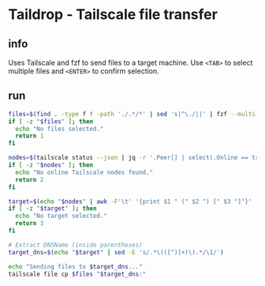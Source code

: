 # Taildrop - Tailscale file transfer

## info

Uses Tailscale and fzf to send files to a target machine. Use `<TAB>` to select multiple files and `<ENTER>` to confirm selection.


## run
```sh
files=$(find . -type f ! -path './.*/*' | sed 's|^\./||' | fzf --multi --prompt="Select files to send: ")
if [ -z "$files" ]; then
  echo "No files selected."
  return 1
fi

nodes=$(tailscale status --json | jq -r '.Peer[] | select(.Online == true) | [.HostName, .DNSName, .TailscaleIPs[0]] | @tsv')
if [ -z "$nodes" ]; then
  echo "No online Tailscale nodes found."
  return 2
fi

target=$(echo "$nodes" | awk -F'\t' '{print $1 " (" $2 ") [" $3 "]"}' | fzf --prompt="Select Tailscale node: ")
if [ -z "$target" ]; then
  echo "No target selected."
  return 3
fi

# Extract DNSName (inside parentheses)
target_dns=$(echo "$target" | sed -E 's/.*\(([^)]+)\).*/\1/')

echo "Sending files to $target_dns..."
tailscale file cp $files "$target_dns:"
```
